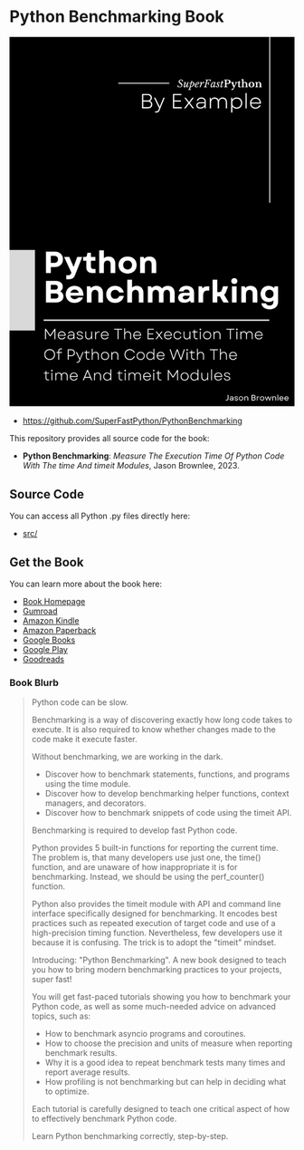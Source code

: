 # Python Benchmarking Book

![Python Benchmarking](cover.png)

* <https://github.com/SuperFastPython/PythonBenchmarking>

This repository provides all source code for the book:

* **Python Benchmarking**: _Measure The Execution Time Of Python Code With The time And timeit Modules_, Jason Brownlee, 2023.


## Source Code
You can access all Python .py files directly here:

* [src/](src/)


## Get the Book
You can learn more about the book here:

* [Book Homepage](https://superfastpython.com/python-benchmarking/)
* [Gumroad](https://superfastpython.gumroad.com/l/pb)
* [Amazon Kindle](https://amzn.to/3SjWqCR)
* [Amazon Paperback](https://amzn.to/3QxSUU1)
* [Google Books](http://books.google.com/books/about?id=iRDfEAAAQBAJ)
* [Google Play](https://play.google.com/store/books/details?id=iRDfEAAAQBAJ)
* [Goodreads](https://www.goodreads.com/book/show/200626208-python-benchmarking)

### Book Blurb

> Python code can be slow.
>
> Benchmarking is a way of discovering exactly how long code takes to execute. It is also required to know whether changes made to the code make it execute faster.
>
> Without benchmarking, we are working in the dark.
>
> * Discover how to benchmark statements, functions, and programs using the time module.
> * Discover how to develop benchmarking helper functions, context managers, and decorators.
> * Discover how to benchmark snippets of code using the timeit API.
>
> Benchmarking is required to develop fast Python code.
>
> Python provides 5 built-in functions for reporting the current time. The problem is, that many developers use just one, the time() function, and are unaware of how inappropriate it is for benchmarking. Instead, we should be using the perf_counter() function.
>
> Python also provides the timeit module with API and command line interface specifically designed for benchmarking. It encodes best practices such as repeated execution of target code and use of a high-precision timing function. Nevertheless, few developers use it because it is confusing. The trick is to adopt the "timeit" mindset.
>
> Introducing: "Python Benchmarking". A new book designed to teach you how to bring modern benchmarking practices to your projects, super fast!
>
> You will get fast-paced tutorials showing you how to benchmark your Python code, as well as some much-needed advice on advanced topics, such as:
>
> * How to benchmark asyncio programs and coroutines.
> * How to choose the precision and units of measure when reporting benchmark results.
> * Why it is a good idea to repeat benchmark tests many times and report average results.
> * How profiling is not benchmarking but can help in deciding what to optimize.
>
> Each tutorial is carefully designed to teach one critical aspect of how to effectively benchmark Python code.
>
> Learn Python benchmarking correctly, step-by-step.

